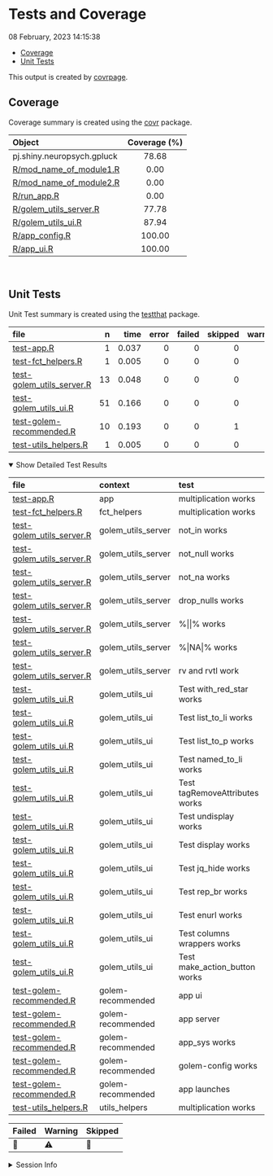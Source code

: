 Tests and Coverage
================
08 February, 2023 14:15:38

- [Coverage](#coverage)
- [Unit Tests](#unit-tests)

This output is created by
[covrpage](https://github.com/yonicd/covrpage).

## Coverage

Coverage summary is created using the
[covr](https://github.com/r-lib/covr) package.

| Object                                                | Coverage (%) |
|:------------------------------------------------------|:------------:|
| pj.shiny.neuropsych.gpluck                            |    78.68     |
| [R/mod_name_of_module1.R](../R/mod_name_of_module1.R) |     0.00     |
| [R/mod_name_of_module2.R](../R/mod_name_of_module2.R) |     0.00     |
| [R/run_app.R](../R/run_app.R)                         |     0.00     |
| [R/golem_utils_server.R](../R/golem_utils_server.R)   |    77.78     |
| [R/golem_utils_ui.R](../R/golem_utils_ui.R)           |    87.94     |
| [R/app_config.R](../R/app_config.R)                   |    100.00    |
| [R/app_ui.R](../R/app_ui.R)                           |    100.00    |

<br>

## Unit Tests

Unit Test summary is created using the
[testthat](https://github.com/r-lib/testthat) package.

| file                                                            |   n |  time | error | failed | skipped | warning | icon |
|:----------------------------------------------------------------|----:|------:|------:|-------:|--------:|--------:|:-----|
| [test-app.R](testthat/test-app.R)                               |   1 | 0.037 |     0 |      0 |       0 |       0 |      |
| [test-fct_helpers.R](testthat/test-fct_helpers.R)               |   1 | 0.005 |     0 |      0 |       0 |       0 |      |
| [test-golem_utils_server.R](testthat/test-golem_utils_server.R) |  13 | 0.048 |     0 |      0 |       0 |       0 |      |
| [test-golem_utils_ui.R](testthat/test-golem_utils_ui.R)         |  51 | 0.166 |     0 |      0 |       0 |       0 |      |
| [test-golem-recommended.R](testthat/test-golem-recommended.R)   |  10 | 0.193 |     0 |      0 |       1 |       0 | 🔶   |
| [test-utils_helpers.R](testthat/test-utils_helpers.R)           |   1 | 0.005 |     0 |      0 |       0 |       0 |      |

<details open>
<summary>
Show Detailed Test Results
</summary>

| file                                                                    | context            | test                           | status  |   n |  time | icon |
|:------------------------------------------------------------------------|:-------------------|:-------------------------------|:--------|----:|------:|:-----|
| [test-app.R](testthat/test-app.R#L2)                                    | app                | multiplication works           | PASS    |   1 | 0.037 |      |
| [test-fct_helpers.R](testthat/test-fct_helpers.R#L2)                    | fct_helpers        | multiplication works           | PASS    |   1 | 0.005 |      |
| [test-golem_utils_server.R](testthat/test-golem_utils_server.R#L2)      | golem_utils_server | not_in works                   | PASS    |   2 | 0.009 |      |
| [test-golem_utils_server.R](testthat/test-golem_utils_server.R#L7)      | golem_utils_server | not_null works                 | PASS    |   2 | 0.006 |      |
| [test-golem_utils_server.R](testthat/test-golem_utils_server.R#L12)     | golem_utils_server | not_na works                   | PASS    |   2 | 0.008 |      |
| [test-golem_utils_server.R](testthat/test-golem_utils_server.R#L17_L22) | golem_utils_server | drop_nulls works               | PASS    |   1 | 0.004 |      |
| [test-golem_utils_server.R](testthat/test-golem_utils_server.R#L26_L29) | golem_utils_server | %\|\|% works                   | PASS    |   2 | 0.007 |      |
| [test-golem_utils_server.R](testthat/test-golem_utils_server.R#L37_L40) | golem_utils_server | %\|NA\|% works                 | PASS    |   2 | 0.007 |      |
| [test-golem_utils_server.R](testthat/test-golem_utils_server.R#L48_L50) | golem_utils_server | rv and rvtl work               | PASS    |   2 | 0.007 |      |
| [test-golem_utils_ui.R](testthat/test-golem_utils_ui.R#L2)              | golem_utils_ui     | Test with_red_star works       | PASS    |   2 | 0.008 |      |
| [test-golem_utils_ui.R](testthat/test-golem_utils_ui.R#L10)             | golem_utils_ui     | Test list_to_li works          | PASS    |   3 | 0.010 |      |
| [test-golem_utils_ui.R](testthat/test-golem_utils_ui.R#L22_L28)         | golem_utils_ui     | Test list_to_p works           | PASS    |   3 | 0.010 |      |
| [test-golem_utils_ui.R](testthat/test-golem_utils_ui.R#L53)             | golem_utils_ui     | Test named_to_li works         | PASS    |   3 | 0.020 |      |
| [test-golem_utils_ui.R](testthat/test-golem_utils_ui.R#L66)             | golem_utils_ui     | Test tagRemoveAttributes works | PASS    |   4 | 0.012 |      |
| [test-golem_utils_ui.R](testthat/test-golem_utils_ui.R#L82)             | golem_utils_ui     | Test undisplay works           | PASS    |   8 | 0.041 |      |
| [test-golem_utils_ui.R](testthat/test-golem_utils_ui.R#L110)            | golem_utils_ui     | Test display works             | PASS    |   4 | 0.009 |      |
| [test-golem_utils_ui.R](testthat/test-golem_utils_ui.R#L124)            | golem_utils_ui     | Test jq_hide works             | PASS    |   2 | 0.005 |      |
| [test-golem_utils_ui.R](testthat/test-golem_utils_ui.R#L132)            | golem_utils_ui     | Test rep_br works              | PASS    |   2 | 0.004 |      |
| [test-golem_utils_ui.R](testthat/test-golem_utils_ui.R#L140)            | golem_utils_ui     | Test enurl works               | PASS    |   2 | 0.005 |      |
| [test-golem_utils_ui.R](testthat/test-golem_utils_ui.R#L148)            | golem_utils_ui     | Test columns wrappers works    | PASS    |  16 | 0.037 |      |
| [test-golem_utils_ui.R](testthat/test-golem_utils_ui.R#L172)            | golem_utils_ui     | Test make_action_button works  | PASS    |   2 | 0.005 |      |
| [test-golem-recommended.R](testthat/test-golem-recommended.R#L3)        | golem-recommended  | app ui                         | PASS    |   2 | 0.100 |      |
| [test-golem-recommended.R](testthat/test-golem-recommended.R#L13)       | golem-recommended  | app server                     | PASS    |   4 | 0.071 |      |
| [test-golem-recommended.R](testthat/test-golem-recommended.R#L24_L26)   | golem-recommended  | app_sys works                  | PASS    |   1 | 0.007 |      |
| [test-golem-recommended.R](testthat/test-golem-recommended.R#L36_L42)   | golem-recommended  | golem-config works             | PASS    |   2 | 0.012 |      |
| [test-golem-recommended.R](testthat/test-golem-recommended.R#L72)       | golem-recommended  | app launches                   | SKIPPED |   1 | 0.003 | 🔶   |
| [test-utils_helpers.R](testthat/test-utils_helpers.R#L2)                | utils_helpers      | multiplication works           | PASS    |   1 | 0.005 |      |

| Failed | Warning | Skipped |
|:-------|:--------|:--------|
| 🛑     | ⚠️      | 🔶      |

</details>
<details>
<summary>
Session Info
</summary>

| Field    | Value                                       |
|:---------|:--------------------------------------------|
| Version  | R version 4.2.2 Patched (2023-01-31 r83741) |
| Platform | x86_64-apple-darwin17.0 (64-bit)            |
| Running  | macOS Ventura 13.1                          |
| Language | en_US                                       |
| Timezone | America/Los_Angeles                         |

| Package  | Version    |
|:---------|:-----------|
| testthat | 3.1.6.9000 |
| covr     | 3.6.1      |
| covrpage | 0.1        |

</details>
<!--- Final Status : skipped/warning --->
